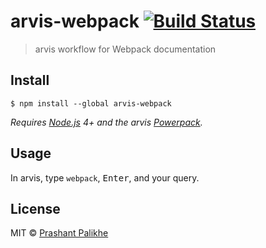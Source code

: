 # arvis-webpack [![Build Status](https://travis-ci.org/prashantpalikhe/arvis-webpack.svg?branch=master)](https://travis-ci.org/prashantpalikhe/arvis-webpack)

> arvis workflow for Webpack documentation


## Install

```
$ npm install --global arvis-webpack
```

*Requires [Node.js](https://nodejs.org) 4+ and the arvis [Powerpack](https://www.arvisapp.com/powerpack/).*


## Usage

In arvis, type `webpack`, <kbd>Enter</kbd>, and your query.


## License

MIT © [Prashant Palikhe](https://twitter.com/PrashantPalikhe)
